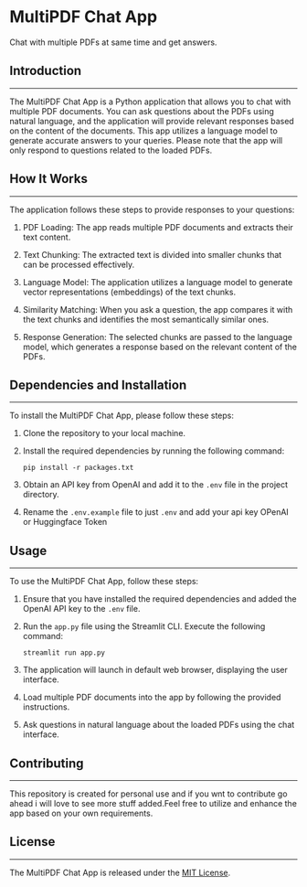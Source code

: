 # MultiPDF Chat App

Chat with multiple PDFs at same time and get answers.

## Introduction

---

The MultiPDF Chat App is a Python application that allows you to chat with multiple PDF documents. You can ask questions about the PDFs using natural language, and the application will provide relevant responses based on the content of the documents. This app utilizes a language model to generate accurate answers to your queries. Please note that the app will only respond to questions related to the loaded PDFs.

## How It Works

---

The application follows these steps to provide responses to your questions:

1. PDF Loading: The app reads multiple PDF documents and extracts their text content.

2. Text Chunking: The extracted text is divided into smaller chunks that can be processed effectively.

3. Language Model: The application utilizes a language model to generate vector representations (embeddings) of the text chunks.

4. Similarity Matching: When you ask a question, the app compares it with the text chunks and identifies the most semantically similar ones.

5. Response Generation: The selected chunks are passed to the language model, which generates a response based on the relevant content of the PDFs.

## Dependencies and Installation

---

To install the MultiPDF Chat App, please follow these steps:

1. Clone the repository to your local machine.

2. Install the required dependencies by running the following command:

   ```
   pip install -r packages.txt
   ```

3. Obtain an API key from OpenAI and add it to the `.env` file in the project directory.

4. Rename the `.env.example` file to just `.env` and add your api key OPenAI or Huggingface Token

## Usage

---

To use the MultiPDF Chat App, follow these steps:

1. Ensure that you have installed the required dependencies and added the OpenAI API key to the `.env` file.

2. Run the `app.py` file using the Streamlit CLI. Execute the following command:

   ```
   streamlit run app.py
   ```

3. The application will launch in default web browser, displaying the user interface.

4. Load multiple PDF documents into the app by following the provided instructions.

5. Ask questions in natural language about the loaded PDFs using the chat interface.

## Contributing

---

This repository is created for personal use and if you wnt to contribute go ahead i will love to see more stuff added.Feel free to utilize and enhance the app based on your own requirements.

## License

---

The MultiPDF Chat App is released under the [MIT License](https://opensource.org/licenses/MIT).
